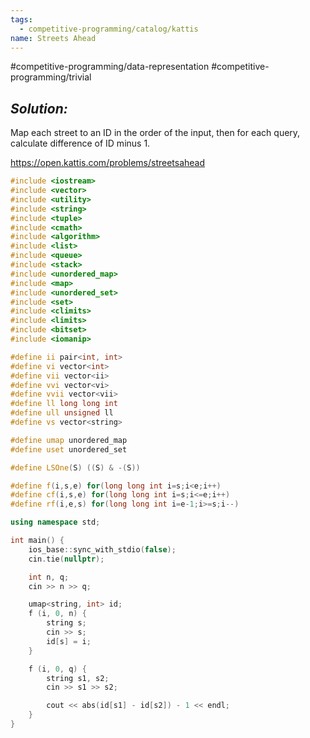 ```yaml
---
tags:
  - competitive-programming/catalog/kattis
name: Streets Ahead
---
```

#competitive-programming/data-representation #competitive-programming/trivial 
## _Solution:_
Map each street to an ID in the order of the input, then for each query, calculate difference of ID minus 1.

https://open.kattis.com/problems/streetsahead
```cpp
#include <iostream>
#include <vector>
#include <utility>
#include <string>
#include <tuple>
#include <cmath>
#include <algorithm>
#include <list>
#include <queue>
#include <stack>
#include <unordered_map>
#include <map>
#include <unordered_set>
#include <set>
#include <climits>
#include <limits>
#include <bitset>
#include <iomanip>

#define ii pair<int, int>
#define vi vector<int>
#define vii vector<ii>
#define vvi vector<vi>
#define vvii vector<vii>
#define ll long long int
#define ull unsigned ll
#define vs vector<string>

#define umap unordered_map
#define uset unordered_set

#define LSOne(S) ((S) & -(S))

#define f(i,s,e) for(long long int i=s;i<e;i++)
#define cf(i,s,e) for(long long int i=s;i<=e;i++)
#define rf(i,e,s) for(long long int i=e-1;i>=s;i--)

using namespace std;

int main() {
    ios_base::sync_with_stdio(false);
    cin.tie(nullptr);

    int n, q;
    cin >> n >> q;

    umap<string, int> id;
    f (i, 0, n) {
        string s;
        cin >> s;
        id[s] = i;
    }

    f (i, 0, q) {
        string s1, s2;
        cin >> s1 >> s2;

        cout << abs(id[s1] - id[s2]) - 1 << endl;
    }
}
```